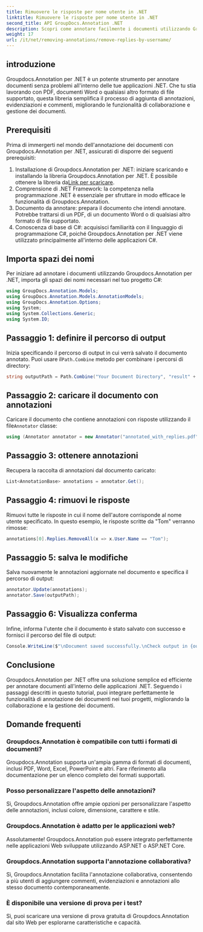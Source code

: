 ```yaml
---
title: Rimuovere le risposte per nome utente in .NET
linktitle: Rimuovere le risposte per nome utente in .NET
second_title: API GroupDocs.Annotation .NET
description: Scopri come annotare facilmente i documenti utilizzando Groupdocs.Annotation per .NET. Migliora la collaborazione e la gestione dei documenti con questo potente strumento.
weight: 17
url: /it/net/removing-annotations/remove-replies-by-username/
---
```

## introduzione
Groupdocs.Annotation per .NET è un potente strumento per annotare documenti senza problemi all'interno delle tue applicazioni .NET. Che tu stia lavorando con PDF, documenti Word o qualsiasi altro formato di file supportato, questa libreria semplifica il processo di aggiunta di annotazioni, evidenziazioni e commenti, migliorando le funzionalità di collaborazione e gestione dei documenti.
## Prerequisiti
Prima di immergerti nel mondo dell'annotazione dei documenti con Groupdocs.Annotation per .NET, assicurati di disporre dei seguenti prerequisiti:
1.  Installazione di Groupdocs.Annotation per .NET: iniziare scaricando e installando la libreria Groupdocs.Annotation per .NET. È possibile ottenere la libreria da[Link per scaricare](https://releases.groupdocs.com/annotation/net/).
2. Comprensione di .NET Framework: la competenza nella programmazione .NET è essenziale per sfruttare in modo efficace le funzionalità di Groupdocs.Annotation.
3. Documento da annotare: prepara il documento che intendi annotare. Potrebbe trattarsi di un PDF, di un documento Word o di qualsiasi altro formato di file supportato.
4. Conoscenza di base di C#: acquisisci familiarità con il linguaggio di programmazione C#, poiché Groupdocs.Annotation per .NET viene utilizzato principalmente all'interno delle applicazioni C#.

## Importa spazi dei nomi
Per iniziare ad annotare i documenti utilizzando Groupdocs.Annotation per .NET, importa gli spazi dei nomi necessari nel tuo progetto C#:
```csharp
using GroupDocs.Annotation.Models;
using GroupDocs.Annotation.Models.AnnotationModels;
using GroupDocs.Annotation.Options;
using System;
using System.Collections.Generic;
using System.IO;
```
## Passaggio 1: definire il percorso di output
 Inizia specificando il percorso di output in cui verrà salvato il documento annotato. Puoi usare il`Path.Combine` metodo per combinare i percorsi di directory:
```csharp
string outputPath = Path.Combine("Your Document Directory", "result" + Path.GetExtension("input.pdf"));
```
## Passaggio 2: caricare il documento con annotazioni
 Caricare il documento che contiene annotazioni con risposte utilizzando il file`Annotator` classe:
```csharp
using (Annotator annotator = new Annotator("annotated_with_replies.pdf"))
```
## Passaggio 3: ottenere annotazioni
Recupera la raccolta di annotazioni dal documento caricato:
```csharp
List<AnnotationBase> annotations = annotator.Get();
```
## Passaggio 4: rimuovi le risposte
Rimuovi tutte le risposte in cui il nome dell'autore corrisponde al nome utente specificato. In questo esempio, le risposte scritte da "Tom" verranno rimosse:
```csharp
annotations[0].Replies.RemoveAll(x => x.User.Name == "Tom");
```
## Passaggio 5: salva le modifiche
Salva nuovamente le annotazioni aggiornate nel documento e specifica il percorso di output:
```csharp
annotator.Update(annotations);
annotator.Save(outputPath);
```
## Passaggio 6: Visualizza conferma
Infine, informa l'utente che il documento è stato salvato con successo e fornisci il percorso del file di output:
```csharp
Console.WriteLine($"\nDocument saved successfully.\nCheck output in {outputPath}.");
```
## Conclusione
Groupdocs.Annotation per .NET offre una soluzione semplice ed efficiente per annotare documenti all'interno delle applicazioni .NET. Seguendo i passaggi descritti in questo tutorial, puoi integrare perfettamente le funzionalità di annotazione dei documenti nei tuoi progetti, migliorando la collaborazione e la gestione dei documenti.
## Domande frequenti
### Groupdocs.Annotation è compatibile con tutti i formati di documenti?
Groupdocs.Annotation supporta un'ampia gamma di formati di documenti, inclusi PDF, Word, Excel, PowerPoint e altri. Fare riferimento alla documentazione per un elenco completo dei formati supportati.
### Posso personalizzare l'aspetto delle annotazioni?
Sì, Groupdocs.Annotation offre ampie opzioni per personalizzare l'aspetto delle annotazioni, inclusi colore, dimensione, carattere e stile.
### Groupdocs.Annotation è adatto per le applicazioni web?
Assolutamente! Groupdocs.Annotation può essere integrato perfettamente nelle applicazioni Web sviluppate utilizzando ASP.NET o ASP.NET Core.
### Groupdocs.Annotation supporta l'annotazione collaborativa?
Sì, Groupdocs.Annotation facilita l'annotazione collaborativa, consentendo a più utenti di aggiungere commenti, evidenziazioni e annotazioni allo stesso documento contemporaneamente.
### È disponibile una versione di prova per i test?
Sì, puoi scaricare una versione di prova gratuita di Groupdocs.Annotation dal sito Web per esplorarne caratteristiche e capacità.